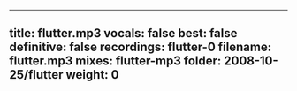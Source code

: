 
---
title: flutter.mp3
vocals: false
best: false
definitive: false
recordings: flutter-0
filename: flutter.mp3
mixes: flutter-mp3
folder: 2008-10-25/flutter
weight: 0
---
